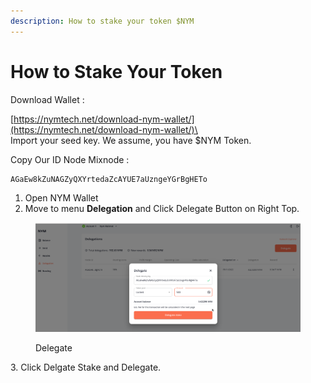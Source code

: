 ```yaml
---
description: How to stake your token $NYM
---
```


# How to Stake Your Token

Download Wallet :

[https://nymtech.net/download-nym-wallet/](https://nymtech.net/download-nym-wallet/)\
\
Import your seed key. We assume, you have $NYM Token.



Copy Our ID Node Mixnode :&#x20;

```bash
AGaEw8kZuNAGZyQXYrtedaZcAYUE7aUzngeYGrBgHETo
```



1. Open NYM Wallet
2. Move to menu **Delegation** and Click Delegate Button on Right Top.&#x20;

<figure><img src="../../../.gitbook/assets/NYM.png" alt=""><figcaption><p>Delegate</p></figcaption></figure>

3\. Click Delgate Stake and Delegate.





